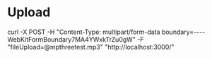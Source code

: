 # Upload

curl -X POST -H "Content-Type: multipart/form-data boundary=----WebKitFormBoundary7MA4YWxkTrZu0gW" -F "fileUpload=@mpthreetest.mp3" "http://localhost:3000/"